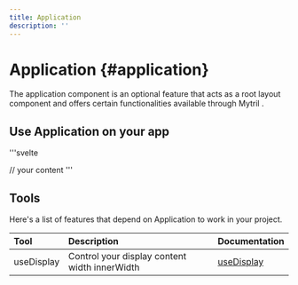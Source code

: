 ```yaml
---
title: Application
description: ''
---
```


# Application {#application}

The application component is an optional feature that acts as a root layout component and offers certain functionalities available through Mytril .

## Use Application on your app

'''svelte

<script>
    import { App } from "mytril"
</script>

<App>
    // your content
</App>
'''

## Tools

Here's a list of features that depend on Application to work in your project.

| Tool       | Description                                   | Documentation                      |
| :--------- | :-------------------------------------------- | :--------------------------------- |
| useDisplay | Control your display content width innerWidth | [useDisplay]('/tools/use-display') |
